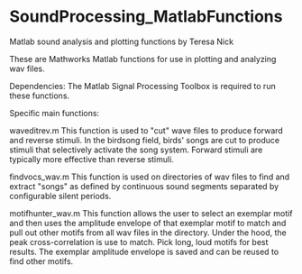 SoundProcessing_MatlabFunctions
===============

Matlab sound analysis and plotting functions by Teresa Nick

These are Mathworks Matlab functions for use in plotting and analyzing wav files.  

Dependencies:
The Matlab Signal Processing Toolbox is required to run these functions.

Specific main functions:

waveditrev.m
This function is used to "cut" wave files to produce forward and reverse stimuli. In the birdsong field, birds' songs are cut to produce stimuli that selectively activate the song system.  Forward stimuli are typically more effective than reverse stimuli.

findvocs_wav.m
This function is used on directories of wav files to find and extract "songs" as defined by continuous sound segments separated by configurable silent periods.

motifhunter_wav.m
This function allows the user to select an exemplar motif and then uses the amplitude envelope of that exemplar motif to match and pull out other motifs from all wav files in the directory.  Under the hood, the peak cross-correlation is use to match.  Pick long, loud motifs for best results.  The exemplar amplitude envelope is saved and can be reused to find other motifs. 
